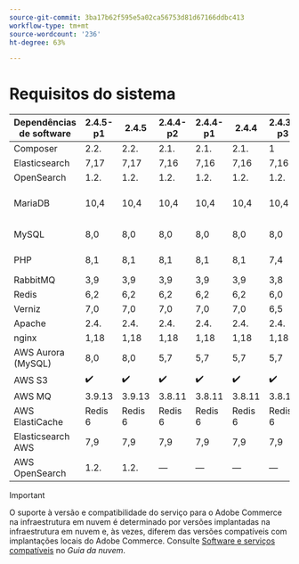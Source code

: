 ```yaml
---
source-git-commit: 3ba17b62f595e5a02ca56753d81d67166ddbc413
workflow-type: tm+mt
source-wordcount: '236'
ht-degree: 63%

---
```

# Requisitos do sistema

<table style="table-layout:auto">
  <thead>
    <tr>
      <th>
        Dependências de software
      </th>
      <th>2.4.5-p1</th>
      <th>2.4.5</th>
      <th>2.4.4-p2</th>
      <th>2.4.4-p1</th>
      <th>2.4.4</th>
      <th>2.4.3-p3</th>
      <th>2.4.3-p2</th>
      <th>2.4.3</th>
      <th>2.4.2.</th>
      <th>2.4.1.</th>
      <th>2.4.0</th>
    </tr>
  </thead>
  <tbody>
    <tr>
      <td>Composer</td>
      <td>
            2.2.
      </td>
      <td>
            2.2.
      </td>
      <td>
            2.1.
      </td>
      <td>
            2.1.
      </td>
      <td>
            2.1.
      </td>
      <td>
            1
      </td>
      <td>
            1
      </td>
      <td>
            1
      </td>
      <td>
            1
      </td>
      <td>
            1
      </td>
      <td>
            1
      </td>
    </tr>
    <tr>
      <td>Elasticsearch</td>
      <td>
            7,17
      </td>
      <td>
            7,17
      </td>
      <td>
            7,16
      </td>
      <td>
            7,16
      </td>
      <td>
            7,16
      </td>
      <td>
            7,16
      </td>
      <td>
            7,16
      </td>
      <td>
            7,10
      </td>
      <td>
            7,9
      </td>
      <td>
            7,7
      </td>
      <td>
            7,6
      </td>
    </tr>
    <tr>
      <td>OpenSearch</td>
      <td>
            1.2.
      </td>
      <td>
            1.2.
      </td>
      <td>
            1.2.
      </td>
      <td>
            1.2.
      </td>
      <td>
            1.2.
      </td>
      <td>
            1.2.
      </td>
      <td>
            1.2.
      </td>
      <td>
          —
      </td>
      <td>
          —
      </td>
      <td>
          —
      </td>
      <td>
          —
      </td>
    </tr>
    <tr>
      <td>MariaDB</td>
      <td>
            10,4
      </td>
      <td>
            10,4
      </td>
      <td>
            10,4
      </td>
      <td>
            10,4
      </td>
      <td>
            10,4
      </td>
      <td>
            10,4
      </td>
      <td>
            10,4
      </td>
      <td>
            10,4
      </td>
      <td>
            10,4
      </td>
      <td>
            10,4
      </td>
      <td>
            10.2, 10.3, 10.4
      </td>
    </tr>
    <tr>
      <td>MySQL</td>
      <td>
            8,0
      </td>
      <td>
            8,0
      </td>
      <td>
            8,0
      </td>
      <td>
            8,0
      </td>
      <td>
            8,0
      </td>
      <td>
            8,0
      </td>
      <td>
            8,0
      </td>
      <td>
            8,0
      </td>
      <td>
            8,0
      </td>
      <td>
            8,0
      </td>
      <td>
            5.7, 8.0
      </td>
    </tr>
    <tr>
      <td>PHP</td>
      <td>
            8,1
      </td>
      <td>
            8,1
      </td>
      <td>
            8,1
      </td>
      <td>
            8,1
      </td>
      <td>
            8,1
      </td>
      <td>
            7,4
      </td>
      <td>
            7,4
      </td>
      <td>
            7,4
      </td>
      <td>
            7,4
      </td>
      <td>
            7,4
      </td>
      <td>
            7.3, 7.4
      </td>
    </tr>
    <tr>
      <td>RabbitMQ</td>
      <td>
            3,9
      </td>
      <td>
            3,9
      </td>
      <td>
            3,9
      </td>
      <td>
            3,9
      </td>
      <td>
            3,9
      </td>
      <td>
            3,8
      </td>
      <td>
            3,8
      </td>
      <td>
            3,8
      </td>
      <td>
            3,8
      </td>
      <td>
            3,8
      </td>
      <td>
            3,8
      </td>
    </tr>
    <tr>
      <td>Redis</td>
      <td>
            6,2
      </td>
      <td>
            6,2
      </td>
      <td>
            6,2
      </td>
      <td>
            6,2
      </td>
      <td>
            6,2
      </td>
      <td>
            6,0
      </td>
      <td>
            6,0
      </td>
      <td>
            6,0
      </td>
      <td>
            6,0
      </td>
      <td>
            5,0
      </td>
      <td>
            5,0
      </td>
    </tr>
    <tr>
      <td>Verniz</td>
      <td>
            7,0
      </td>
      <td>
            7,0
      </td>
      <td>
            7,0
      </td>
      <td>
            7,0
      </td>
      <td>
            7,0
      </td>
      <td>
            6,5
      </td>
      <td>
            6,5
      </td>
      <td>
            6,5
      </td>
      <td>
            6,4
      </td>
      <td>
            6,2
      </td>
      <td>
            6
      </td>
    </tr>
    <tr>
      <td>Apache</td>
      <td>
            2.4.
      </td>
      <td>
            2.4.
      </td>
      <td>
            2.4.
      </td>
      <td>
            2.4.
      </td>
      <td>
            2.4.
      </td>
      <td>
            2.4.
      </td>
      <td>
            2.4.
      </td>
      <td>
            2.4.
      </td>
      <td>
            2.4.
      </td>
      <td>
            2.4.
      </td>
      <td>
            2.4.
      </td>
    </tr>
    <tr>
      <td>nginx</td>
      <td>
            1,18
      </td>
      <td>
            1,18
      </td>
      <td>
            1,18
      </td>
      <td>
            1,18
      </td>
      <td>
            1,18
      </td>
      <td>
            1,18
      </td>
      <td>
            1,18
      </td>
      <td>
            1,18
      </td>
      <td>
            1,18
      </td>
      <td>
            1,18
      </td>
      <td>
            1,18
      </td>
    </tr>
    <tr>
      <td>AWS Aurora (MySQL)</td>
      <td>
            8,0
      </td>
      <td>
            8,0
      </td>
      <td>
            5,7
      </td>
      <td>
            5,7
      </td>
      <td>
            5,7
      </td>
      <td>
            5,7
      </td>
      <td>
            5,7
      </td>
      <td>
            5,7
      </td>
      <td>
          —
      </td>
      <td>
          —
      </td>
      <td>
          —
      </td>
    </tr>
    <tr>
      <td>AWS S3</td>
      <td>
            ✔️
      </td>
      <td>
            ✔️
      </td>
      <td>
            ✔️
      </td>
      <td>
            ✔️
      </td>
      <td>
            ✔️
      </td>
      <td>
            ✔️
      </td>
      <td>
            ✔️
      </td>
      <td>
            ✔️
      </td>
      <td>
            ✔️
      </td>
      <td>
          —
      </td>
      <td>
          —
      </td>
    </tr>
    <tr>
      <td>AWS MQ</td>
      <td>
            3.9.13
      </td>
      <td>
            3.9.13
      </td>
      <td>
            3.8.11
      </td>
      <td>
            3.8.11
      </td>
      <td>
            3.8.11
      </td>
      <td>
            3.8.11
      </td>
      <td>
            3.8.11
      </td>
      <td>
            3.8.11
      </td>
      <td>
          —
      </td>
      <td>
          —
      </td>
      <td>
          —
      </td>
    </tr>
    <tr>
      <td>AWS ElastiCache</td>
      <td>
            Redis 6
      </td>
      <td>
            Redis 6
      </td>
      <td>
            Redis 6
      </td>
      <td>
            Redis 6
      </td>
      <td>
            Redis 6
      </td>
      <td>
            Redis 6
      </td>
      <td>
            Redis 6
      </td>
      <td>
            Redis 6
      </td>
      <td>
          —
      </td>
      <td>
          —
      </td>
      <td>
          —
      </td>
    </tr>
    <tr>
      <td>Elasticsearch AWS</td>
      <td>
            7,9
      </td>
      <td>
            7,9
      </td>
      <td>
            7,9
      </td>
      <td>
            7,9
      </td>
      <td>
            7,9
      </td>
      <td>
            7,9
      </td>
      <td>
            7,9
      </td>
      <td>
            7,9
      </td>
      <td>
          —
      </td>
      <td>
          —
      </td>
      <td>
          —
      </td>
    </tr>
    <tr>
      <td>AWS OpenSearch</td>
      <td>
            1.2.
      </td>
      <td>
            1.2.
      </td>
      <td>
          —
      </td>
      <td>
          —
      </td>
      <td>
          —
      </td>
      <td>
          —
      </td>
      <td>
          —
      </td>
      <td>
          —
      </td>
      <td>
          —
      </td>
      <td>
          —
      </td>
      <td>
          —
      </td>
    </tr>
  </tbody>
</table>

>[!IMPORTANT]
>
>O suporte à versão e compatibilidade do serviço para o Adobe Commerce na infraestrutura em nuvem é determinado por versões implantadas na infraestrutura em nuvem e, às vezes, diferem das versões compatíveis com implantações locais do Adobe Commerce. Consulte [Software e serviços compatíveis](https://devdocs.magento.com/cloud/requirements/cloud-requirements.html#cloud-arch-software) no _Guia da nuvem_.
